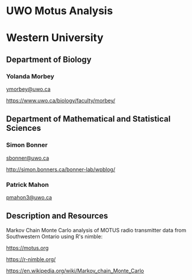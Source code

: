 # UWO Motus Analysis

# Western University

## Department of Biology


### Yolanda Morbey

  ymorbey@uwo.ca
  
  https://www.uwo.ca/biology/faculty/morbey/

## Department of Mathematical and Statistical Sciences 

### Simon Bonner

sbonner@uwo.ca
  
  http://simon.bonners.ca/bonner-lab/wpblog/
  

### Patrick Mahon

  pmahon3@uwo.ca

## Description and Resources


Markov Chain Monte Carlo analysis of MOTUS radio transmitter data from Southwestern Ontario using R's nimble:

https://motus.org

https://r-nimble.org/

https://en.wikipedia.org/wiki/Markov_chain_Monte_Carlo
